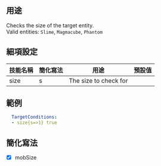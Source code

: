 ## 用途
Checks the size of the target entity.  
Valid entities: `Slime`, `Magmacube`, `Phantom`


## 細項設定
| 技能名稱 | 簡化寫法| 用途 | 預設值 |
|-----------|-----------|----------------------------------------------------------------------|---------|
| size  | s | The size to check for   | |


## 範例
```yaml
  TargetConditions:
  - size{s=>1} true
```


## 簡化寫法
- [x] mobSize